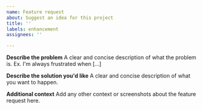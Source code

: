 ```yaml
---
name: Feature request
about: Suggest an idea for this project
title: ''
labels: enhancement
assignees: ''

---
```


**Describe the problem**
A clear and concise description of what the problem is. Ex. I'm always frustrated when [...]

**Describe the solution you'd like**
A clear and concise description of what you want to happen.

**Additional context**
Add any other context or screenshots about the feature request here.
